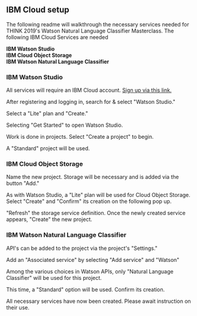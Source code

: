 ## IBM Cloud setup
The following readme will walkthrough the necessary services needed for THINK 2019's Watson Natural Language Classifier Masterclass. The following IBM Cloud Services are needed

**IBM Watson Studio**  
**IBM Cloud Object Storage**  
**IBM Watson Natural Language Classifier**  

### IBM Watson Studio
All services will require an IBM Cloud account. [Sign up via this link.](https://ibm.biz/Bd2Sfe) 


After registering and logging in, search for & select "Watson Studio."

Select a "Lite" plan and "Create."

Selecting "Get Started" to open Watson Studio.

Work is done in projects. Select "Create a project" to begin.

A "Standard" project will be used.

### IBM Cloud Object Storage

Name the new project. Storage will be necessary and is added via the button "Add."

As with Watson Studio, a "Lite" plan will be used for Cloud Object Storage. Select "Create" and "Confirm" its creation on the following pop up.

"Refresh" the storage service definition. Once the newly created service appears, "Create" the new project.

### IBM Watson Natural Language Classifier

API's can be added to the project via the project's "Settings."

Add an "Associated service" by selecting "Add service" and "Watson"

Among the various choices in Watson APIs, only "Natural Language Classifier" will be used for this project.

This time, a "Standard" option will be used. Confirm its creation.

All necessary services have now been created. Please await instruction on their use.
